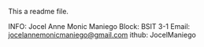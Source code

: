 This a readme file.

INFO:
Jocel Anne Monic Maniego
Block: BSIT 3-1
Email: jocelannemonicmaniego@gmail.com
ithub: JocelManiego